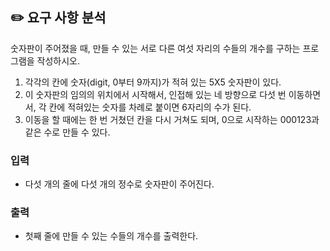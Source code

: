 ## ✏️ 요구 사항 분석

숫자판이 주어졌을 때, 만들 수 있는 서로 다른 여섯 자리의 수들의 개수를 구하는 프로그램을 작성하시오.

1. 각각의 칸에 숫자(digit, 0부터 9까지)가 적혀 있는 5X5 숫자판이 있다.
2. 이 숫자판의 임의의 위치에서 시작해서, 인접해 있는 네 방향으로 다섯 번 이동하면서, 각 칸에 적혀있는 숫자를 차례로 붙이면 6자리의 수가 된다.
3. 이동을 할 때에는 한 번 거쳤던 칸을 다시 거쳐도 되며, 0으로 시작하는 000123과 같은 수로 만들 수 있다.

### 입력

- 다섯 개의 줄에 다섯 개의 정수로 숫자판이 주어진다.

### 출력

- 첫째 줄에 만들 수 있는 수들의 개수를 출력한다.
